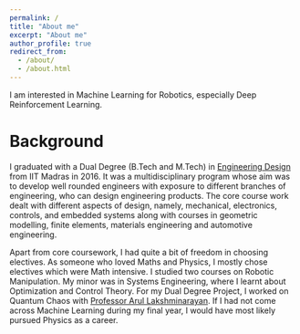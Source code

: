 ```yaml
---
permalink: /
title: "About me"
excerpt: "About me"
author_profile: true
redirect_from: 
  - /about/
  - /about.html
---
```

I am interested in Machine Learning for Robotics, especially Deep Reinforcement Learning.

Background
======
I graduated with a Dual Degree (B.Tech and M.Tech) in [Engineering Design](https://ed.iitm.ac.in) from IIT Madras in 2016. It was a multidisciplinary program whose aim was to develop well rounded engineers with exposure to different branches of engineering, who can design engineering products. The core course work dealt with different aspects of design, namely, mechanical, electronics, controls, and embedded systems along with courses in geometric modelling, finite elements, materials engineering and automotive engineering. 

Apart from core coursework, I had quite a bit of freedom in choosing electives. As someone who loved Maths and Physics, I mostly chose electives which were Math intensive. I studied two courses on Robotic Manipulation. My minor was in Systems Engineering, where I learnt about Optimization and Control Theory. For my Dual Degree Project, I worked on Quantum Chaos with [Professor Arul Lakshminarayan](https://physics.iitm.ac.in/~arul/index.html). If I had not come across Machine Learning during my final year, I would have most likely pursued Physics as a career. 
